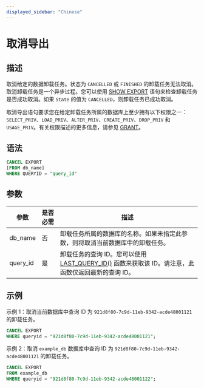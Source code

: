 ```yaml
---
displayed_sidebar: "Chinese"
---
```


# 取消导出

## 描述

取消给定的数据卸载任务。状态为 `CANCELLED` 或 `FINISHED` 的卸载任务无法取消。取消卸载任务是一个异步过程。您可以使用 [SHOW EXPORT](../data-manipulation/SHOW_EXPORT.md) 语句来检查卸载任务是否成功取消。如果 `State` 的值为 `CANCELLED`，则卸载任务已成功取消。

取消导出语句要求您在给定卸载任务所属的数据库上至少拥有以下权限之一：`SELECT_PRIV`、`LOAD_PRIV`、`ALTER_PRIV`、`CREATE_PRIV`、`DROP_PRIV` 和 `USAGE_PRIV`。有关权限描述的更多信息，请参见 [GRANT](../account-management/GRANT.md)。

## 语法

```SQL
CANCEL EXPORT
[FROM db_name]
WHERE QUERYID = "query_id"
```

## 参数

| **参数**    | **是否必需** | **描述**                                                     |
| ----------- | ------------ | ------------------------------------------------------------ |
| db_name     | 否           | 卸载任务所属的数据库的名称。如果未指定此参数，则将取消当前数据库中的卸载任务。 |
| query_id    | 是           | 卸载任务的查询 ID。您可以使用 [LAST_QUERY_ID()](../../sql-functions/utility-functions/last_query_id.md) 函数来获取该 ID。请注意，此函数仅返回最新的查询 ID。 |

## 示例

示例 1：取消当前数据库中查询 ID 为 `921d8f80-7c9d-11eb-9342-acde48001121` 的卸载任务。

```SQL
CANCEL EXPORT
WHERE queryid = "921d8f80-7c9d-11eb-9342-acde48001121";
```

示例 2：取消 `example_db` 数据库中查询 ID 为 `921d8f80-7c9d-11eb-9342-acde48001121` 的卸载任务。

```SQL
CANCEL EXPORT 
FROM example_db 
WHERE queryid = "921d8f80-7c9d-11eb-9342-acde48001122";
```